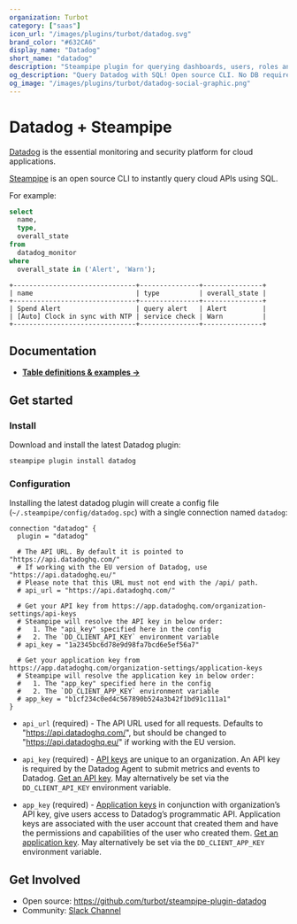 ```yaml
---
organization: Turbot
category: ["saas"]
icon_url: "/images/plugins/turbot/datadog.svg"
brand_color: "#632CA6"
display_name: "Datadog"
short_name: "datadog"
description: "Steampipe plugin for querying dashboards, users, roles and more from Datadog."
og_description: "Query Datadog with SQL! Open source CLI. No DB required."
og_image: "/images/plugins/turbot/datadog-social-graphic.png"
---
```


# Datadog + Steampipe

[Datadog](https://www.datadoghq.com/) is the essential monitoring and security platform for cloud applications.

[Steampipe](https://steampipe.io) is an open source CLI to instantly query cloud APIs using SQL.

For example:

```sql
select
  name,
  type,
  overall_state
from
  datadog_monitor
where
  overall_state in ('Alert', 'Warn');
```

```
+-------------------------------+---------------+---------------+
| name                          | type          | overall_state |
+-------------------------------+---------------+---------------+
| Spend Alert                   | query alert   | Alert         |
| [Auto] Clock in sync with NTP | service check | Warn          |
+-------------------------------+---------------+---------------+
```

## Documentation

- **[Table definitions & examples →](/plugins/turbot/datadog/tables)**

## Get started

### Install

Download and install the latest Datadog plugin:

```bash
steampipe plugin install datadog
```

### Configuration

Installing the latest datadog plugin will create a config file (`~/.steampipe/config/datadog.spc`) with a single connection named `datadog`:

```hcl
connection "datadog" {
  plugin = "datadog"

  # The API URL. By default it is pointed to "https://api.datadoghq.com/"
  # If working with the EU version of Datadog, use "https://api.datadoghq.eu/"
  # Please note that this URL must not end with the /api/ path.
  # api_url = "https://api.datadoghq.com/"

  # Get your API key from https://app.datadoghq.com/organization-settings/api-keys
  # Steampipe will resolve the API key in below order:
  #   1. The "api_key" specified here in the config
  #   2. The `DD_CLIENT_API_KEY` environment variable
  # api_key = "1a2345bc6d78e9d98fa7bcd6e5ef56a7"

  # Get your application key from https://app.datadoghq.com/organization-settings/application-keys
  # Steampipe will resolve the application key in below order:
  #   1. The "app_key" specified here in the config
  #   2. The `DD_CLIENT_APP_KEY` environment variable
  # app_key = "b1cf234c0ed4c567890b524a3b42f1bd91c111a1"
}
```

- `api_url` (required) - The API URL used for all requests. Defaults to "https://api.datadoghq.com/", but should be changed to "https://api.datadoghq.eu/" if working with the EU version.

- `api_key` (required) - [API keys](https://docs.datadoghq.com/account_management/api-app-keys/#api-keys) are unique to an organization. An API key is required by the Datadog Agent to submit metrics and events to Datadog. [Get an API key](https://app.datadoghq.com/organization-settings/api-keys). May alternatively be set via the `DD_CLIENT_API_KEY` environment variable.

- `app_key` (required) - [Application keys](https://docs.datadoghq.com/account_management/api-app-keys/#application-keys) in conjunction with organization’s API key, give users access to Datadog’s programmatic API. Application keys are associated with the user account that created them and have the permissions and capabilities of the user who created them. [Get an application key](https://app.datadoghq.com/organization-settings/application-keys). May alternatively be set via the `DD_CLIENT_APP_KEY` environment variable.

## Get Involved

- Open source: https://github.com/turbot/steampipe-plugin-datadog
- Community: [Slack Channel](https://steampipe.io/community/join)
